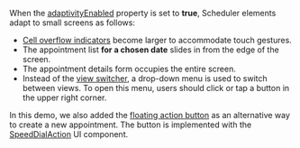 When the [adaptivityEnabled](/Documentation/ApiReference/UI_Components/dxScheduler/Configuration/#adaptivityEnabled) property is set to **true**, Scheduler elements adapt to small screens as follows:

* [Cell overflow indicators](/Documentation/Guide/UI_Components/Scheduler/Appointments/Cell_Overflow_Indicator/) become larger to accommodate touch gestures.
* The appointment list **for a chosen date** slides in from the edge of the screen.
* The appointment details form occupies the entire screen.
* Instead of the [view switcher](/Documentation/Guide/UI_Components/Scheduler/View_Switcher/), a drop-down menu is used to switch between views. To open this menu, users should click or tap a button in the upper right corner.

In this demo, we also added the [floating action button](/Demos/WidgetsGallery/Demo/FloatingActionButton/Overview/) as an alternative way to create a new appointment. The button is implemented with the [SpeedDialAction](/Documentation/ApiReference/UI_Components/dxSpeedDialAction/) UI component.



